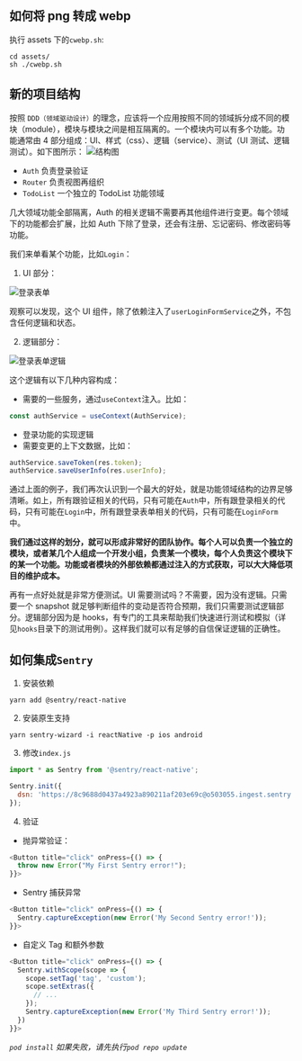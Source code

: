 ## 如何将 png 转成 webp

执行 assets 下的`cwebp.sh`:

```code
cd assets/
sh ./cwebp.sh
```

## 新的项目结构

按照 `DDD（领域驱动设计）`的理念，应该将一个应用按照不同的领域拆分成不同的模块（module），模块与模块之间是相互隔离的。一个模块内可以有多个功能。功能通常由 4 部分组成：UI、样式（css）、逻辑（service）、测试（UI 测试、逻辑测试）。如下图所示： ![结构图](https://pic1.zhimg.com/80/v2-fb4f17255b77db6d0151aadae6140830_720w.jpg)

- `Auth` 负责登录验证
- `Router` 负责视图再组织
- `TodoList` 一个独立的 TodoList 功能领域

几大领域功能全部隔离，Auth 的相关逻辑不需要再其他组件进行变更。每个领域下的功能都会扩展，比如 Auth 下除了登录，还会有注册、忘记密码、修改密码等功能。

我们来单看某个功能，比如`Login`：

1. UI 部分：

![登录表单](https://pic4.zhimg.com/80/v2-d173bc828f2067b7166984ca680d4453_720w.jpg)

观察可以发现，这个 UI 组件，除了依赖注入了`userLoginFormService`之外，不包含任何逻辑和状态。

2. 逻辑部分：

![登录表单逻辑](https://pic2.zhimg.com/80/v2-05483258f1b329f09f28c7f3bdebd755_720w.jpg)

这个逻辑有以下几种内容构成：

- 需要的一些服务，通过`useContext`注入。比如：

```js
const authService = useContext(AuthService);
```

- 登录功能的实现逻辑
- 需要变更的上下文数据，比如：

```js
authService.saveToken(res.token);
authService.saveUserInfo(res.userInfo);
```

通过上面的例子，我们再次认识到一个最大的好处，就是功能领域结构的边界足够清晰。如上，所有跟验证相关的代码，只有可能在`Auth`中，所有跟登录相关的代码，只有可能在`Login`中，所有跟登录表单相关的代码，只有可能在`LoginForm`中。

**我们通过这样的划分，就可以形成非常好的团队协作。每个人可以负责一个独立的模块，或者某几个人组成一个开发小组，负责某一个模块，每个人负责这个模块下的某一个功能。功能或者模块的外部依赖都通过注入的方式获取，可以大大降低项目的维护成本。**

再有一点好处就是非常方便测试。UI 需要测试吗？不需要，因为没有逻辑。只需要一个 snapshot 就足够判断组件的变动是否符合预期，我们只需要测试逻辑部分。逻辑部分因为是 hooks，有专门的工具来帮助我们快速进行测试和模拟（详见`hooks`目录下的测试用例）。这样我们就可以有足够的自信保证逻辑的正确性。

## 如何集成`Sentry`

1. 安装依赖

```code
yarn add @sentry/react-native
```

2. 安装原生支持

```code
yarn sentry-wizard -i reactNative -p ios android
```

3. 修改`index.js`

```js
import * as Sentry from '@sentry/react-native';

Sentry.init({
  dsn: 'https://8c9688d0437a4923a890211af203e69c@o503055.ingest.sentry.io/5587668', // 替换成你自己的
});
```

4. 验证

- 抛异常验证：

```js
<Button title="click" onPress={() => {
  throw new Error("My First Sentry error!");
}}>
```

- Sentry 捕获异常

```js
<Button title="click" onPress={() => {
  Sentry.captureException(new Error('My Second Sentry error!'));
}}>
```

- 自定义 Tag 和额外参数

```js
<Button title="click" onPress={() => {
  Sentry.withScope(scope => {
    scope.setTag('tag', 'custom');
    scope.setExtras({
      // ...
    });
    Sentry.captureException(new Error('My Third Sentry error!'));
  })
}}>
```

_`pod install` 如果失败，请先执行`pod repo update`_
